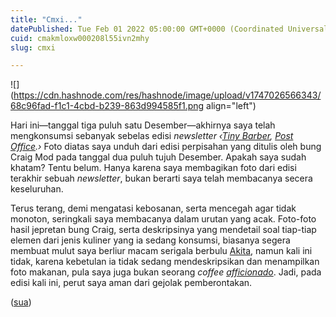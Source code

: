 ```yaml
---
title: "Cmxi..."
datePublished: Tue Feb 01 2022 05:00:00 GMT+0000 (Coordinated Universal Time)
cuid: cmakmloxw000208l55ivn2mhy
slug: cmxi

---
```


![](https://cdn.hashnode.com/res/hashnode/image/upload/v1747026566343/68c96fad-f1c1-4cbd-b239-863d994585f1.png align="left")

Hari ini—tanggal tiga puluh satu Desember—akhirnya saya telah mengkonsumsi sebanyak sebelas edisi *newsletter* *‹*[*Tiny Barber*](https://craigmod.com/ridgeline/132/)*,* [*Post Office*](https://www.youtube.com/watch?v=WKN58KmLp58)*.›* Foto diatas saya unduh dari edisi perpisahan yang ditulis oleh bung Craig Mod pada tanggal dua puluh tujuh Desember. Apakah saya sudah khatam? Tentu belum. Hanya karena saya membagikan foto dari edisi terakhir sebuah *newsletter*, bukan berarti saya telah membacanya secera keseluruhan.

Terus terang, demi mengatasi kebosanan, serta mencegah agar tidak monoton, seringkali saya membacanya dalam urutan yang acak. Foto-foto hasil jepretan bung Craig, serta deskripsinya yang mendetail soal tiap-tiap elemen dari jenis kuliner yang ia sedang konsumsi, biasanya segera membuat mulut saya berliur macam serigala berbulu [Akita](https://en.wikipedia.org/wiki/Akita_\(dog\)), namun kali ini tidak, karena kebetulan ia tidak sedang mendeskripsikan dan menampilkan foto makanan, pula saya juga bukan seorang *coffee* [*afficionado*](https://en.wiktionary.org/wiki/afficionado). Jadi, pada edisi kali ini, perut saya aman dari gejolak pemberontakan.

([sua](https://sua.ist))